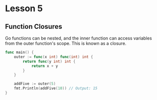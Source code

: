 # Lesson 5

## Function Closures

Go functions can be nested, and the inner function can access variables from the outer function's scope. This is known as a closure.

```go
func main() {
    outer := func(x int) func(int) int {
        return func(y int) int {
            return x + y
        }
    }

    addFive := outer(5)
    fmt.Println(addFive(10)) // Output: 15
}
```
